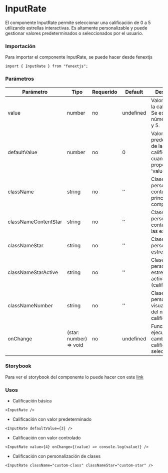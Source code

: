 # InputRate

El componente InputRate permite seleccionar una calificación de 0 a 5 utilizando estrellas interactivas. Es altamente personalizable y puede gestionar valores predeterminados o seleccionados por el usuario.

### Importación

Para importar el componente InputRate, se puede hacer desde fenextjs

```tsx copy
import { InputRate } from "fenextjs";
```

### Parámetros

| Parámetro | Tipo | Requerido | Default | Descripcion |
| --------- | ---- | --------- | ------- | ----------- |
| value | number | no | undefined | Valor actual de la calificación. Se espera un número entre 0 y 5. |
| defaultValue | number | no | 0 | Valor predeterminado de la calificación cuando no se proporciona 'value'. |
| className | string | no | '' | Clase CSS para personalizar el contenedor principal del componente. |
| classNameContentStar | string | no | '' | Clase CSS para personalizar el contenedor de las estrellas. |
| classNameStar | string | no | '' | Clase CSS para personalizar las estrellas. |
| classNameStarActive | string | no | '' | Clase CSS para personalizar las estrellas activas (calificadas). |
| classNameNumber | string | no | '' | Clase CSS para personalizar la visualización del número de calificación. |
| onChange | (star: number) =\> void | no | undefined | Función que se ejecuta cuando cambia la calificación seleccionada. |

### Storybook

Para ver el storybook del componente lo puede hacer con este [link](https://fenextjs-component-storybook.vercel.app/?path=/story/input-inputrate--index)

### Usos

- Calificación básica

```tsx copy
<InputRate />
```

- Calificación con valor predeterminado

```tsx copy
<InputRate defaultValue={3} />
```

- Calificación con valor controlado

```tsx copy
<InputRate value={4} onChange={(value) => console.log(value)} />
```

- Calificación con personalización de clases

```tsx copy
<InputRate className="custom-class" classNameStar="custom-star" />
```

